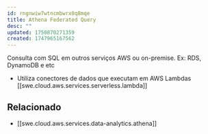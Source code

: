 ```yaml
---
id: rngnwiw7wtncmbwrx0q8mqe
title: Athena Federated Query
desc: ""
updated: 1750870271359
created: 1747965167562
---
```


Consulta com SQL em outros serviços AWS ou on-premise. Ex: RDS, DynamoDB e etc

- Utiliza conectores de dados que executam em AWS Lambdas [[swe.cloud.aws.services.serverless.lambda]]

## Relacionado

- [[swe.cloud.aws.services.data-analytics.athena]]
